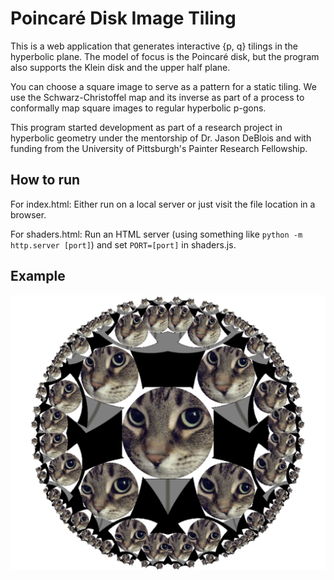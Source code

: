 # Poincaré Disk Image Tiling

This is a web application that generates interactive {p, q} tilings in the hyperbolic plane. The model of focus is the Poincaré disk, but the program also supports the Klein disk and the upper half plane.

You can choose a square image to serve as a pattern for a static tiling. We use the Schwarz-Christoffel map and its inverse as part of a process to conformally map square images to regular hyperbolic p-gons.

This program started development as part of a research project in hyperbolic geometry under the mentorship of Dr. Jason DeBlois and with funding from the University of Pittsburgh's Painter Research Fellowship.

## How to run

For index.html: Either run on a local server or just visit the file location in a browser.

For shaders.html: Run an HTML server (using something like `python -m http.server [port]`) and set `PORT=[port]` in shaders.js.

## Example

![My cat on the hyperbolic plane](https://raw.githubusercontent.com/sam-lb/PoincareTessellation/master/assets/cat_disk2.png)
